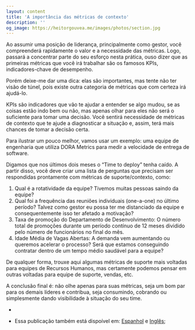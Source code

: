 ```yaml
---
layout: content
title: 'A importância das métricas de contexto'
description: ''
og_image: https://heitorgouvea.me/images/photos/section.jpg
---
```


Ao assumir uma posição de liderança, principalmente como gestor, você compreenderá rapidamente o valor e a necessidade das métricas. Logo, passará a concentrar parte do seu esforço nesta prática, ouso dizer que as primeiras métricas que você irá trabalhar são os famosos KPIs, indicadores-chave de desempenho.

Porém deixe-me dar uma dica: elas são importantes, mas tente não ter visão de túnel, pois existe outra categoria de métricas que com certeza irá ajudá-lo.

KPIs são indicadores que vão te ajudar a entender se algo mudou, se as coisas estão indo bem ou não, mas apenas olhar para eles não será o suficiente para tomar uma decisão. Você sentirá necessidade de métricas de contexto que te ajude a diagnosticar a situação e, assim, terá mais chances de tomar a decisão certa.

Para ilustrar um pouco melhor, vamos usar um exemplo: uma equipe de engenharia que utiliza DORA Metrics para medir a velocidade de entrega de software.

Digamos que nos últimos dois meses o “Time to deploy” tenha caído. A partir disso, você deve criar uma lista de perguntas que precisam ser respondidas prontamente com métricas de suporte/contexto, como:

1. Qual é a rotatividade da equipe? Tivemos muitas pessoas saindo da equipe?
2. Qual foi a frequência das reuniões individuais (one-a-one) no último período? Talvez como gestor eu possa ter me distanciado da equipe e consequentemente isso ter afetado a motivação?
3. Taxa de promoção do Departamento de Desenvolvimento: O número total de promoções durante um período contínuo de 12 meses dividido pelo número de funcionários no final do mês.
4. Idade Média de Vagas Abertas: A demanda vem aumentando ou queremos acelerar o processo? Será que estamos conseguindo contratar dentro de um tempo médio saudável para a equipe?

De qualquer forma, trouxe aqui algumas métricas de suporte mais voltadas para equipes de Recursos Humanos, mas certamente podemos pensar em outras voltadas para equipe de suporte, vendas, etc.

A conclusão final é: não olhe apenas para suas métricas, seja um bom par para os demais líderes e contribua, seja consumindo, cobrando ou simplesmente dando visibilidade à situação do seu time.

-

* Essa publicação também está dispoível em: [Espanhol](/2023/05/30/las-metricas-de-contexto) e [Inglês](/2023/05/30/context-metrics);